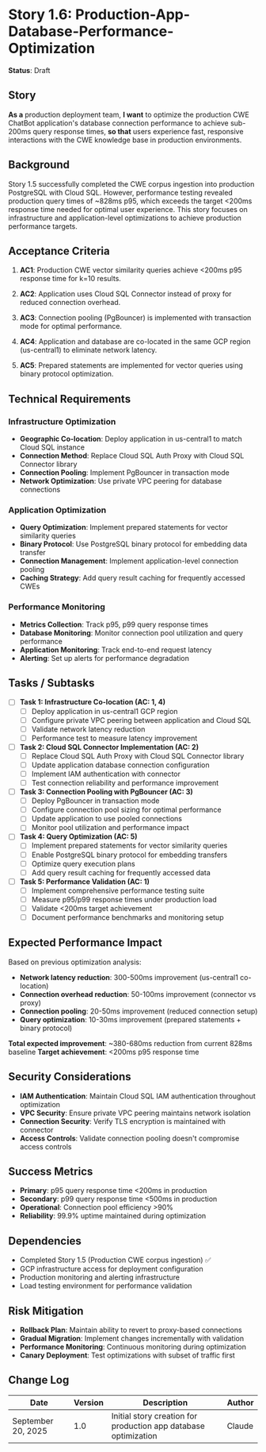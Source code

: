 # Story 1.6: Production-App-Database-Performance-Optimization

**Status**: Draft

## Story

**As a** production deployment team,
**I want** to optimize the production CWE ChatBot application's database connection performance to achieve sub-200ms query response times,
**so that** users experience fast, responsive interactions with the CWE knowledge base in production environments.

## Background

Story 1.5 successfully completed the CWE corpus ingestion into production PostgreSQL with Cloud SQL. However, performance testing revealed production query times of ~828ms p95, which exceeds the target <200ms response time needed for optimal user experience. This story focuses on infrastructure and application-level optimizations to achieve production performance targets.

## Acceptance Criteria

1. **AC1**: Production CWE vector similarity queries achieve <200ms p95 response time for k=10 results.

2. **AC2**: Application uses Cloud SQL Connector instead of proxy for reduced connection overhead.

3. **AC3**: Connection pooling (PgBouncer) is implemented with transaction mode for optimal performance.

4. **AC4**: Application and database are co-located in the same GCP region (us-central1) to eliminate network latency.

5. **AC5**: Prepared statements are implemented for vector queries using binary protocol optimization.

## Technical Requirements

### Infrastructure Optimization
- **Geographic Co-location**: Deploy application in us-central1 to match Cloud SQL instance
- **Connection Method**: Replace Cloud SQL Auth Proxy with Cloud SQL Connector library
- **Connection Pooling**: Implement PgBouncer in transaction mode
- **Network Optimization**: Use private VPC peering for database connections

### Application Optimization
- **Query Optimization**: Implement prepared statements for vector similarity queries
- **Binary Protocol**: Use PostgreSQL binary protocol for embedding data transfer
- **Connection Management**: Implement application-level connection pooling
- **Caching Strategy**: Add query result caching for frequently accessed CWEs

### Performance Monitoring
- **Metrics Collection**: Track p95, p99 query response times
- **Database Monitoring**: Monitor connection pool utilization and query performance
- **Application Monitoring**: Track end-to-end request latency
- **Alerting**: Set up alerts for performance degradation

## Tasks / Subtasks

- [ ] **Task 1: Infrastructure Co-location (AC: 1, 4)**
  - [ ] Deploy application in us-central1 GCP region
  - [ ] Configure private VPC peering between application and Cloud SQL
  - [ ] Validate network latency reduction
  - [ ] Performance test to measure latency improvement

- [ ] **Task 2: Cloud SQL Connector Implementation (AC: 2)**
  - [ ] Replace Cloud SQL Auth Proxy with Cloud SQL Connector library
  - [ ] Update application database connection configuration
  - [ ] Implement IAM authentication with connector
  - [ ] Test connection reliability and performance improvement

- [ ] **Task 3: Connection Pooling with PgBouncer (AC: 3)**
  - [ ] Deploy PgBouncer in transaction mode
  - [ ] Configure connection pool sizing for optimal performance
  - [ ] Update application to use pooled connections
  - [ ] Monitor pool utilization and performance impact

- [ ] **Task 4: Query Optimization (AC: 5)**
  - [ ] Implement prepared statements for vector similarity queries
  - [ ] Enable PostgreSQL binary protocol for embedding transfers
  - [ ] Optimize query execution plans
  - [ ] Add query result caching for frequently accessed data

- [ ] **Task 5: Performance Validation (AC: 1)**
  - [ ] Implement comprehensive performance testing suite
  - [ ] Measure p95/p99 response times under production load
  - [ ] Validate <200ms target achievement
  - [ ] Document performance benchmarks and monitoring setup

## Expected Performance Impact

Based on previous optimization analysis:
- **Network latency reduction**: 300-500ms improvement (us-central1 co-location)
- **Connection overhead reduction**: 50-100ms improvement (connector vs proxy)
- **Connection pooling**: 20-50ms improvement (reduced connection setup)
- **Query optimization**: 10-30ms improvement (prepared statements + binary protocol)

**Total expected improvement**: ~380-680ms reduction from current 828ms baseline
**Target achievement**: <200ms p95 response time

## Security Considerations

- **IAM Authentication**: Maintain Cloud SQL IAM authentication throughout optimization
- **VPC Security**: Ensure private VPC peering maintains network isolation
- **Connection Security**: Verify TLS encryption is maintained with connector
- **Access Controls**: Validate connection pooling doesn't compromise access controls

## Success Metrics

- **Primary**: p95 query response time <200ms in production
- **Secondary**: p99 query response time <500ms in production
- **Operational**: Connection pool efficiency >90%
- **Reliability**: 99.9% uptime maintained during optimization

## Dependencies

- Completed Story 1.5 (Production CWE corpus ingestion) ✅
- GCP infrastructure access for deployment configuration
- Production monitoring and alerting infrastructure
- Load testing environment for performance validation

## Risk Mitigation

- **Rollback Plan**: Maintain ability to revert to proxy-based connections
- **Gradual Migration**: Implement changes incrementally with validation
- **Performance Monitoring**: Continuous monitoring during optimization
- **Canary Deployment**: Test optimizations with subset of traffic first

## Change Log

| Date | Version | Description | Author |
|------|---------|-------------|---------|
| September 20, 2025 | 1.0 | Initial story creation for production app database optimization | Claude |